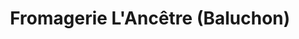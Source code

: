 ---
title: "Fromagerie L'Ancêtre (Baluchon)"
url: /sainte-anne-de-la-perade/fromagerie-lancetre-baluchon/
shop: Käse
---